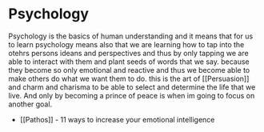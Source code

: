 # Psychology

Psychology is the basics of human understanding and it means that for us to learn psychology means also that we are learning how to tap into the otehrs persons ideans and perspectives and thus by only tapping we are able to interact with them and plant seeds of words that we say. because they become so only emotional and reactive and thus we become able to make others do what we want them to do. this is the art of [[Persuasion]] and charm and charisma to be able to select and determine the life that we live. And only by becoming a prince of peace is when im going to focus on another goal. 


* [[Pathos]] - 11 ways to increase your emotional intelligence